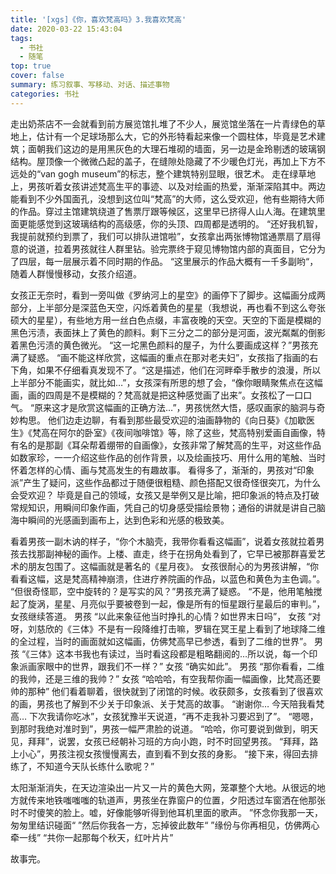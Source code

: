 ```yaml
---
title: '[xgs]《你，喜欢梵高吗》3.我喜欢梵高'
date: 2020-03-22 15:43:04
tags:
  - 书社
  - 随笔
top: true
cover: false
summary: 练习叙事、写移动、对话、描述事物
categories: 书社
---
```

走出奶茶店不一会就看到前方展览馆扎堆了不少人，展览馆坐落在一片青绿色的草地上，估计有一个足球场那么大，它的外形特看起来像一个圆柱体，毕竟是艺术建筑；面朝我们这边的是用黑灰色的大理石堆砌的墙面，另一边是金玲剔透的玻璃钢结构。屋顶像一个微微凸起的盖子，在缝隙处隐藏了不少暖色灯光，再加上下方不远处的“van gogh museum”的标志，整个建筑特别显眼，很艺术。
走在绿草地上，男孩听着女孩讲述梵高生平的事迹、以及对绘画的热爱，渐渐深陷其中。两边能看到不少外国面孔，没想到这位叫“梵高”的大师，这么受欢迎，他有些期待大师的作品。穿过主馆建筑绕道了售票厅跟等候区，这里早已挤得人山人海。在建筑里面更能感觉到这玻璃结构的高级感，你的头顶、四周都是透明的。
“还好我机智，我提前就预约到票了，我们可以排队进馆啦”，女孩拿出两张博物馆通票扇了扇得意的说道，拉着男孩就往人群里钻。验完票终于窥见博物馆内部的真面目，它分为了四层，每一层展示着不同时期的作品。
“这里展示的作品大概有一千多副哟“，随着人群慢慢移动，女孩介绍道。

女孩正无奈时，看到一旁叫做《罗纳河上的星空》的画停下了脚步。这幅画分成两部分，上半部分是深蓝色天空，闪烁着黄色的星星（我想说，再也看不到这么夸张硕大的星星），有些地方用一丝白色点缀，丰富夜晚的天空。天空的下面是模糊的黑色污渍，表面抹上了黄色的颜料。剩下三分之二的部分是河面，波光粼粼的倒影着黑色污渍的黄色微光。
“这一坨黑色颜料的屋子，为什么要画成这样？”男孩充满了疑惑。
“画不能这样欣赏，这幅画的重点在那对老夫妇”，女孩指了指画的右下角，如果不仔细看真发现不了。“这是描述，他们在河畔牵手散步的浪漫，所以上半部分不能画实，就比如…”，女孩深有所思的想了会，“像你眼睛聚焦点在这幅画，画的四周是不是模糊的？梵高就是把这种感觉画了出来”。女孩松了一口口气。
“原来这才是欣赏这幅画的正确方法…”，男孩恍然大悟，感叹画家的脑洞与奇妙构思。
他们边走边聊，有看到那些最受欢迎的油画静物的《向日葵》《加歇医生》《梵高在阿尔的卧室》《夜间咖啡馆》等，除了这些，梵高特别爱画自画像，特有名的是那副《耳朵帮着绷带的自画像》，女孩非常了解梵高的生平，对这些作品如数家珍，一一介绍这些作品的创作背景，以及绘画技巧、用什么用的笔触、当时怀着怎样的心情、画与梵高发生的有趣故事。
看得多了，渐渐的，男孩对“印象派”产生了疑问，这些作品都过于随便很粗糙、颜色搭配又很奇怪很突兀，为什么会受欢迎？
毕竟是自己的领域，女孩又是举例又是比喻，把印象派的特点及打破常规知识，用瞬间印象作画，凭自己的切身感受描绘景物；通俗的讲就是讲自己脑海中瞬间的光感画到画布上，达到色彩和光感的极致美。

看着男孩一副木讷的样子，“你个木脑壳，我带你看看这幅画”，说着女孩就拉着男孩去找那副神秘的画作。上楼、直走，终于在拐角处看到了，它早已被那群喜爱艺术的朋友包围了。这幅画就是著名的《星月夜》。
女孩很耐心的为男孩讲解，“你看看这幅，这是梵高精神崩溃，住进疗养院画的作品，以蓝色和黄色为主色调。”。
“但很奇怪耶，空中旋转的？是写实的风？”男孩充满了疑惑。
“不是，他用笔触搅起了旋涡，星星、月亮似乎要被卷到一起，像是所有的恒星跟行星最后的审判。”，女孩继续答道。
男孩  “以此来象征他当时挣扎的心情？如世界末日吗”，
女孩  “对呀，刘慈欣的《三体》不是有一段降维打击嘛，罗辑在冥王星上看到了地球降二维的全过程，当时的画面就如这幅画，仿佛梵高早已参透，看到了二维的世界”。
男孩  “《三体》这本书我也有读过，当时看这段都是粗略翻阅的…所以说，每一个印象派画家眼中的世界，跟我们不一样？”
女孩  “确实如此”。
男孩  “那你看看，二维的我帅，还是三维的我帅？”
女孩  “哈哈哈，有空我帮你画一幅画像，比梵高还要帅的那种”
他们看着聊着，很快就到了闭馆的时候。收获颇多，女孩看到了很喜欢的画，男孩也了解到不少关于印象派、关于梵高的故事。
“谢谢你… 今天陪我看梵高… 下次我请你吃冰”，女孩犹豫半天说道，“再不走我补习要迟到了”。
“嗯嗯，到那时我绝对准时到”，男孩一幅严肃脸的说道。
“哈哈，你可要说到做到，明天见，拜拜”，说罢，女孩已经朝补习班的方向小跑，时不时回望男孩。
“拜拜，路上小心”，男孩注视女孩慢慢离去，直到看不到女孩的身影。
“接下来，得回去排练了，不知道今天队长练什么歌呢？”

太阳渐渐消失，在天边渲染出一片又一片的黄色大网，笼罩整个大地。从很远的地方就传来地铁嗤嗤嗤的轨道声，男孩坐在靠窗户的位置，夕阳透过车窗洒在他那张时不时傻笑的脸上。嘘，好像能够听得到他耳机里面的歌声。
”怀念你我那一天，匆匆里结识碰面“
”然后你我各一方，忘掉彼此数年“
”缘份与你再相见，仿佛两心牵一线”
“共你一起那每个秋天，红叶片片”

故事完。
